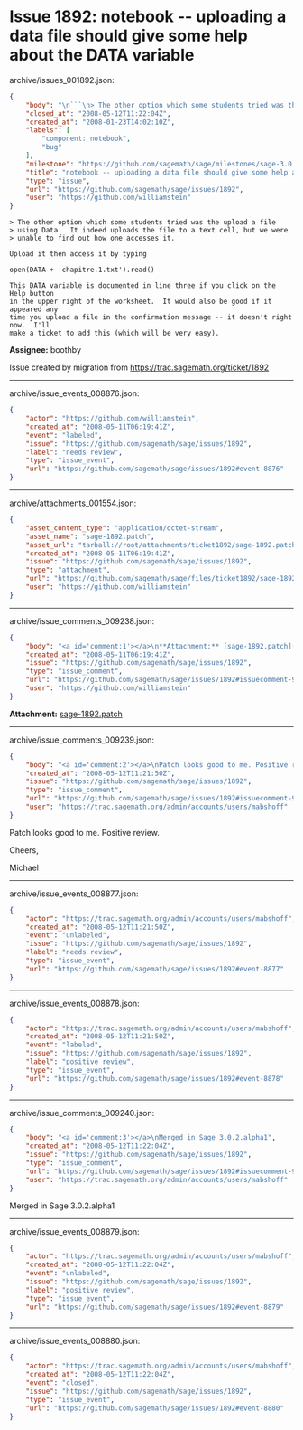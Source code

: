 # Issue 1892: notebook -- uploading a data file should give some help about the DATA variable

archive/issues_001892.json:
```json
{
    "body": "\n```\n> The other option which some students tried was the upload a file\n> using Data.  It indeed uploads the file to a text cell, but we were\n> unable to find out how one accesses it. \n\nUpload it then access it by typing\n\nopen(DATA + 'chapitre.1.txt').read()\n\nThis DATA variable is documented in line three if you click on the Help button\nin the upper right of the worksheet.  It would also be good if it appeared any\ntime you upload a file in the confirmation message -- it doesn't right now.  I'll\nmake a ticket to add this (which will be very easy). \n```\n\n**Assignee:** boothby\n\nIssue created by migration from https://trac.sagemath.org/ticket/1892\n\n",
    "closed_at": "2008-05-12T11:22:04Z",
    "created_at": "2008-01-23T14:02:10Z",
    "labels": [
        "component: notebook",
        "bug"
    ],
    "milestone": "https://github.com/sagemath/sage/milestones/sage-3.0.2",
    "title": "notebook -- uploading a data file should give some help about the DATA variable",
    "type": "issue",
    "url": "https://github.com/sagemath/sage/issues/1892",
    "user": "https://github.com/williamstein"
}
```

```
> The other option which some students tried was the upload a file
> using Data.  It indeed uploads the file to a text cell, but we were
> unable to find out how one accesses it. 

Upload it then access it by typing

open(DATA + 'chapitre.1.txt').read()

This DATA variable is documented in line three if you click on the Help button
in the upper right of the worksheet.  It would also be good if it appeared any
time you upload a file in the confirmation message -- it doesn't right now.  I'll
make a ticket to add this (which will be very easy). 
```

**Assignee:** boothby

Issue created by migration from https://trac.sagemath.org/ticket/1892





---

archive/issue_events_008876.json:
```json
{
    "actor": "https://github.com/williamstein",
    "created_at": "2008-05-11T06:19:41Z",
    "event": "labeled",
    "issue": "https://github.com/sagemath/sage/issues/1892",
    "label": "needs review",
    "type": "issue_event",
    "url": "https://github.com/sagemath/sage/issues/1892#event-8876"
}
```



---

archive/attachments_001554.json:
```json
{
    "asset_content_type": "application/octet-stream",
    "asset_name": "sage-1892.patch",
    "asset_url": "tarball://root/attachments/ticket1892/sage-1892.patch",
    "created_at": "2008-05-11T06:19:41Z",
    "issue": "https://github.com/sagemath/sage/issues/1892",
    "type": "attachment",
    "url": "https://github.com/sagemath/sage/files/ticket1892/sage-1892.patch",
    "user": "https://github.com/williamstein"
}
```



---

archive/issue_comments_009238.json:
```json
{
    "body": "<a id='comment:1'></a>\n**Attachment:** [sage-1892.patch](https://github.com/sagemath/sage/files/ticket1892/sage-1892.patch)",
    "created_at": "2008-05-11T06:19:41Z",
    "issue": "https://github.com/sagemath/sage/issues/1892",
    "type": "issue_comment",
    "url": "https://github.com/sagemath/sage/issues/1892#issuecomment-9238",
    "user": "https://github.com/williamstein"
}
```

<a id='comment:1'></a>
**Attachment:** [sage-1892.patch](https://github.com/sagemath/sage/files/ticket1892/sage-1892.patch)



---

archive/issue_comments_009239.json:
```json
{
    "body": "<a id='comment:2'></a>\nPatch looks good to me. Positive review.\n\nCheers,\n\nMichael",
    "created_at": "2008-05-12T11:21:50Z",
    "issue": "https://github.com/sagemath/sage/issues/1892",
    "type": "issue_comment",
    "url": "https://github.com/sagemath/sage/issues/1892#issuecomment-9239",
    "user": "https://trac.sagemath.org/admin/accounts/users/mabshoff"
}
```

<a id='comment:2'></a>
Patch looks good to me. Positive review.

Cheers,

Michael



---

archive/issue_events_008877.json:
```json
{
    "actor": "https://trac.sagemath.org/admin/accounts/users/mabshoff",
    "created_at": "2008-05-12T11:21:50Z",
    "event": "unlabeled",
    "issue": "https://github.com/sagemath/sage/issues/1892",
    "label": "needs review",
    "type": "issue_event",
    "url": "https://github.com/sagemath/sage/issues/1892#event-8877"
}
```



---

archive/issue_events_008878.json:
```json
{
    "actor": "https://trac.sagemath.org/admin/accounts/users/mabshoff",
    "created_at": "2008-05-12T11:21:50Z",
    "event": "labeled",
    "issue": "https://github.com/sagemath/sage/issues/1892",
    "label": "positive review",
    "type": "issue_event",
    "url": "https://github.com/sagemath/sage/issues/1892#event-8878"
}
```



---

archive/issue_comments_009240.json:
```json
{
    "body": "<a id='comment:3'></a>\nMerged in Sage 3.0.2.alpha1",
    "created_at": "2008-05-12T11:22:04Z",
    "issue": "https://github.com/sagemath/sage/issues/1892",
    "type": "issue_comment",
    "url": "https://github.com/sagemath/sage/issues/1892#issuecomment-9240",
    "user": "https://trac.sagemath.org/admin/accounts/users/mabshoff"
}
```

<a id='comment:3'></a>
Merged in Sage 3.0.2.alpha1



---

archive/issue_events_008879.json:
```json
{
    "actor": "https://trac.sagemath.org/admin/accounts/users/mabshoff",
    "created_at": "2008-05-12T11:22:04Z",
    "event": "unlabeled",
    "issue": "https://github.com/sagemath/sage/issues/1892",
    "label": "positive review",
    "type": "issue_event",
    "url": "https://github.com/sagemath/sage/issues/1892#event-8879"
}
```



---

archive/issue_events_008880.json:
```json
{
    "actor": "https://trac.sagemath.org/admin/accounts/users/mabshoff",
    "created_at": "2008-05-12T11:22:04Z",
    "event": "closed",
    "issue": "https://github.com/sagemath/sage/issues/1892",
    "type": "issue_event",
    "url": "https://github.com/sagemath/sage/issues/1892#event-8880"
}
```
